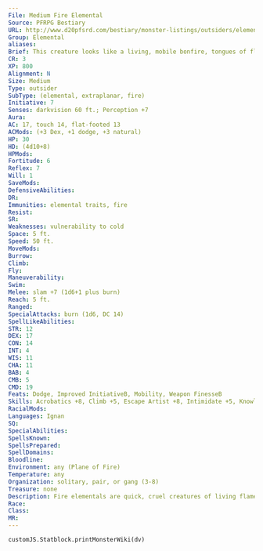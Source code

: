 ```yaml
---
File: Medium Fire Elemental
Source: PFRPG Bestiary
URL: http://www.d20pfsrd.com/bestiary/monster-listings/outsiders/elemental/fire
Group: Elemental
aliases: 
Brief: This creature looks like a living, mobile bonfire, tongues of flame reaching out in search of things to burn.
CR: 3
XP: 800
Alignment: N
Size: Medium
Type: outsider
SubType: (elemental, extraplanar, fire)
Initiative: 7
Senses: darkvision 60 ft.; Perception +7
Aura: 
AC: 17, touch 14, flat-footed 13
ACMods: (+3 Dex, +1 dodge, +3 natural)
HP: 30
HD: (4d10+8)
HPMods: 
Fortitude: 6
Reflex: 7
Will: 1
SaveMods: 
DefensiveAbilities: 
DR: 
Immunities: elemental traits, fire
Resist: 
SR: 
Weaknesses: vulnerability to cold
Space: 5 ft.
Speed: 50 ft.
MoveMods: 
Burrow: 
Climb: 
Fly: 
Maneuverability: 
Swim: 
Melee: slam +7 (1d6+1 plus burn)
Reach: 5 ft.
Ranged: 
SpecialAttacks: burn (1d6, DC 14)
SpellLikeAbilities: 
STR: 12
DEX: 17
CON: 14
INT: 4
WIS: 11
CHA: 11
BAB: 4
CMB: 5
CMD: 19
Feats: Dodge, Improved InitiativeB, Mobility, Weapon FinesseB
Skills: Acrobatics +8, Climb +5, Escape Artist +8, Intimidate +5, Knowledge (planes) +1, Perception +7
RacialMods: 
Languages: Ignan
SQ: 
SpecialAbilities: 
SpellsKnown: 
SpellsPrepared: 
SpellDomains: 
Bloodline: 
Environment: any (Plane of Fire)
Temperature: any
Organization: solitary, pair, or gang (3-8)
Treasure: none
Description: Fire elementals are quick, cruel creatures of living flame. They enjoy frightening beings weaker than themselves, and terrorizing any creature they can set on fire. A fire elemental cannot enter water or any other nonf lammable liquid. A body of water is an impassible barrier unless the fire elemental can step or jump over it or the water is covered with a flammable material (such as a layer of oil). Fire elementals vary in appearance-they usually manifest as coiling serpentine forms made of smoke and lame, but some fire elementals take on shapes more akin to humans, demons, or other monsters in order to increase the terror of their sudden appearance. Features on a fire elemental's body are made by darker bits of flame or patches of semi-stable smoke, ash, and cinders. Elemental Height Weight Small 4 ft. 1 lb. Medium 8 ft. 2 lbs. Large 16 ft. 4 lbs. Huge 32 ft. 8 lbs. Greater 36 ft. 10 lbs. Elder 40 ft. 12 lbs.
Race: 
Class: 
MR: 
---
```

```dataviewjs
customJS.Statblock.printMonsterWiki(dv)
```
